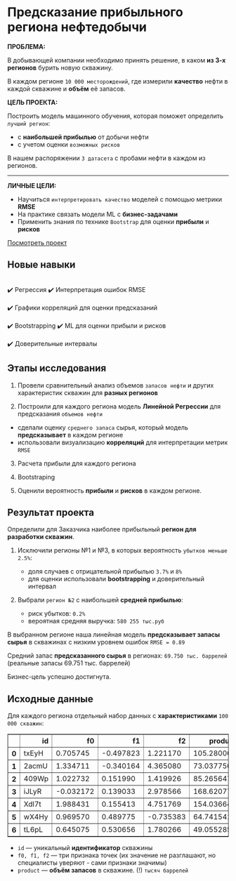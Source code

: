 # Предсказание прибыльного региона нефтедобычи

**ПРОБЛЕМА:**

В добывающей компании необходимо принять решение, в каком **из 3-х регионов** бурить новую скважину.

В каждом регионе `10 000 месторождений`, где измерили **качество** нефти в каждой скважине и **объём** её запасов. 

**ЦЕЛЬ ПРОЕКТА:**

Построить модель машинного обучения, которая поможет определить `лучший регион`:

- c **наибольшей прибылью** от добычи нефти
- c учетом оценки `возможных рисков`

В нашем распоряжении `3 датасета` с пробами нефти в каждом из регионов.

---

**ЛИЧНЫЕ ЦЕЛИ:**

- Научиться `интерпретировать качество` моделей с помощью метрики **RMSE**
- На практике связать модели ML с **бизнес-задачами**  
- Применить знания по технике `Bootstrap` для оценки **прибыли** и **рисков**

[Посмотреть проект](Predict_best_oil_production_region_v1.ipynb)

## Новые навыки

<div class="alert alert-success">
<br> ✔️ Регрессия  ✔️ Интерпретация ошибок RMSE </br>
<br> ✔️ Графики корреляций для оценки предсказаний </br>
<br> ✔️ Bootstrapping ✔️ ML для оценки прибыли и рисков </br>
<br> ✔️ Доверительные интервалы </br>
</div>

## Этапы исследования

1. Провели сравнительный анализ объемов `запасов нефти` и других характеристик скважин для **разных регионов**

2. Построили для каждого региона модель **Линейной Регрессии** для предсказания `объемов нефти`

  - сделали оценку `среднего запаса` сырья, который модель **предсказывает** в каждом регионе
  - использовали визуализацию **корреляций** для интерпретации метрик `RMSE`
  
3. Расчета прибыли для каждого региона
4. Bootstraping

7. Оценили вероятность **прибыли** и **рисков** в каждом регионе.

## Результат проекта

Определили для Заказчика наиболее прибыльный **регион для разработки скважин**.

1. Исключили регионы №1 и №3, в которых вероятность `убытков меньше 2.5%`:

    - доля случаев с отрицательной прибылью `3.7%` и `8%`
    - для оценки использовали **bootstrapping** и доверительный интервал

3. Выбрали `регион №2` с наибольшей **средней прибылью**:
    - риск убытков: `0.2%`
    - вероятная средняя выручка: `580 255 тыс.руб`

В выбранном регионе наша линейная модель **предсказывает запасы сырья** в скважинах с низким уровнем ошибок `RMSE = 0.89`

Средний запас **предсказанного сырья** в регионах: `69.750 тыс. баррелей` (реальные запасы 69.751 тыс. баррелей)

Бизнес-цель успешно достигнута.

## Исходные данные

Для каждого региона отдельный набор данных c **характеристиками** `100 000 скважин`:

<table border="1" class="dataframe">
  <thead>
    <tr style="text-align: right">
      <th></th>
      <th>id</th>
      <th>f0</th>
      <th>f1</th>
      <th>f2</th>
      <th>product</th>
    </tr>
  </thead>
  <tbody>
    <tr>
      <th>0</th>
      <td>txEyH</td>
      <td>0.705745</td>
      <td>-0.497823</td>
      <td>1.221170</td>
      <td>105.280062</td>
    </tr>
    <tr>
      <th>1</th>
      <td>2acmU</td>
      <td>1.334711</td>
      <td>-0.340164</td>
      <td>4.365080</td>
      <td>73.037750</td>
    </tr>
    <tr>
      <th>2</th>
      <td>409Wp</td>
      <td>1.022732</td>
      <td>0.151990</td>
      <td>1.419926</td>
      <td>85.265647</td>
    </tr>
    <tr>
      <th>3</th>
      <td>iJLyR</td>
      <td>-0.032172</td>
      <td>0.139033</td>
      <td>2.978566</td>
      <td>168.620776</td>
    </tr>
    <tr>
      <th>4</th>
      <td>Xdl7t</td>
      <td>1.988431</td>
      <td>0.155413</td>
      <td>4.751769</td>
      <td>154.036647</td>
    </tr>
    <tr>
      <th>5</th>
      <td>wX4Hy</td>
      <td>0.969570</td>
      <td>0.489775</td>
      <td>-0.735383</td>
      <td>64.741541</td>
    </tr>
    <tr>
      <th>6</th>
      <td>tL6pL</td>
      <td>0.645075</td>
      <td>0.530656</td>
      <td>1.780266</td>
      <td>49.055285</td>
    </tr>
  </tbody>
</table>

- `id` — уникальный **идентификатор** скважины
- `f0, f1, f2` — три признака точек (их значение не разглашают, но специалисты уверяют -  сами признаки значимы)
- `product` — **объём запасов** в скважине. (!) `тысяч баррелей`
